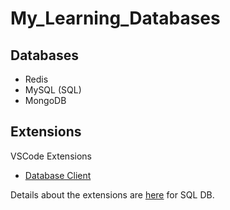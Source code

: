 # My_Learning_Databases

## Databases

- Redis
- MySQL (SQL)
- MongoDB

## Extensions

VSCode Extensions

- [Database Client](https://marketplace.visualstudio.com/items?itemName=cweijan.vscode-database-client2)

Details about the extensions are [here](https://github.com/abhi3700/my_coding_toolkit/blob/main/sql_all.md) for SQL DB.
